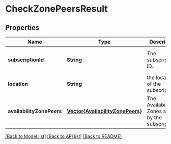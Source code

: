 # CheckZonePeersResult


## Properties
Name | Type | Description | Notes
------------ | ------------- | ------------- | -------------
**subscriptionId** | **String** | The subscription ID. | [optional] [readonly] [default to nothing]
**location** | **String** | the location of the subscription. | [optional] [default to nothing]
**availabilityZonePeers** | [**Vector{AvailabilityZonePeers}**](AvailabilityZonePeers.md) | The Availability Zones shared by the subscriptions. | [optional] [default to nothing]


[[Back to Model list]](../README.md#models) [[Back to API list]](../README.md#api-endpoints) [[Back to README]](../README.md)


